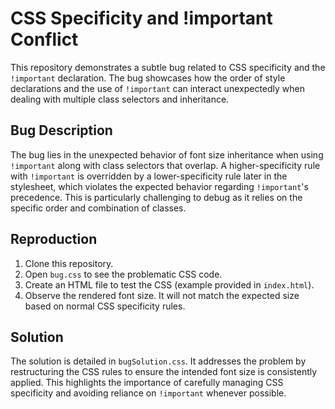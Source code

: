 # CSS Specificity and !important Conflict

This repository demonstrates a subtle bug related to CSS specificity and the `!important` declaration.  The bug showcases how the order of style declarations and the use of `!important` can interact unexpectedly when dealing with multiple class selectors and inheritance.

## Bug Description

The bug lies in the unexpected behavior of font size inheritance when using `!important` along with class selectors that overlap. A higher-specificity rule with `!important` is overridden by a lower-specificity rule later in the stylesheet, which violates the expected behavior regarding `!important`'s precedence.  This is particularly challenging to debug as it relies on the specific order and combination of classes.

## Reproduction

1. Clone this repository.
2. Open `bug.css` to see the problematic CSS code.
3. Create an HTML file to test the CSS (example provided in `index.html`).
4. Observe the rendered font size.  It will not match the expected size based on normal CSS specificity rules.

## Solution

The solution is detailed in `bugSolution.css`. It addresses the problem by restructuring the CSS rules to ensure the intended font size is consistently applied. This highlights the importance of carefully managing CSS specificity and avoiding reliance on `!important` whenever possible.